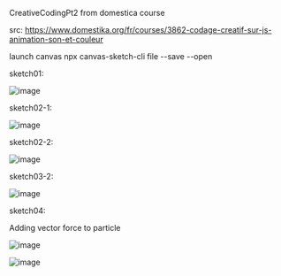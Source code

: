 CreativeCodingPt2 from domestica course

src: https://www.domestika.org/fr/courses/3862-codage-creatif-sur-js-animation-son-et-couleur

launch canvas npx canvas-sketch-cli file --save --open

sketch01:

![image](https://github.com/DarkCalbute/CreativeCodingPt2/assets/71269492/cbd41f11-6628-4559-80dd-9a8a0dd9fcd7)

sketch02-1:

![image](https://github.com/DarkCalbute/CreativeCodingPt2/assets/71269492/e123d99b-54e0-4eb9-9054-565c2b196761)

sketch02-2:

![image](https://github.com/DarkCalbute/CreativeCodingPt2/assets/71269492/06992aa5-7b34-4504-bfa6-de994fb35730)

sketch03-2:

![image](https://github.com/DarkCalbute/CreativeCodingPt2/assets/71269492/5ae0a8c1-09ff-418b-bd5d-03b2dd9b1384)

sketch04:

Adding vector force to particle

![image](https://github.com/DarkCalbute/CreativeCodingPt2/assets/71269492/d9230549-44d4-49a8-af65-da10ec12b59e)

![image](https://github.com/DarkCalbute/CreativeCodingPt2/assets/71269492/db323543-6241-4e20-b4af-1fe3d908eb19)
